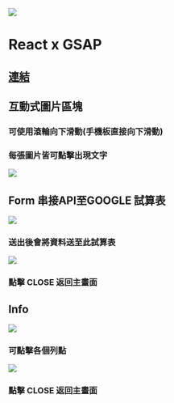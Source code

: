 ![](https://i.imgur.com/NGTvG7L.jpg)

# React x GSAP
## [連結](https://lashawty.github.io/wedding/index.html)

## 互動式圖片區塊

### 可使用滾輪向下滑動(手機板直接向下滑動)

### 每張圖片皆可點擊出現文字
![](https://i.imgur.com/dCA5IR1.png)

## Form 串接API至GOOGLE 試算表

![](https://i.imgur.com/uCObdlc.png)

### 送出後會將資料送至此試算表

![](https://i.imgur.com/GlHV4B6.png)



### 點擊 CLOSE 返回主畫面

## Info
![](https://i.imgur.com/1cUpNhK.png)

### 可點擊各個列點
![](https://i.imgur.com/m17KuFc.png)

### 點擊 CLOSE 返回主畫面


